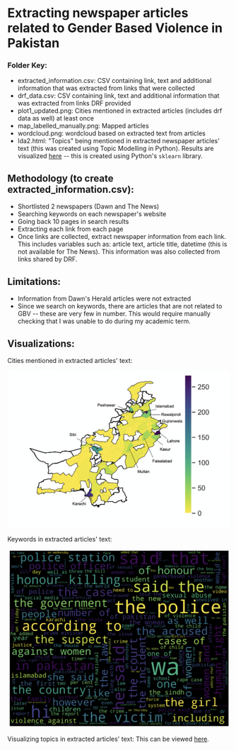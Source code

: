 # Extracting newspaper articles related to Gender Based Violence in Pakistan

### Folder Key:

- extracted_information.csv: CSV containing link, text and additional information that was extracted from links that were collected
- drf_data.csv: CSV containing link, text and additional information that was extracted from links DRF provided
- plot1_updated.png: Cities mentioned in extracted articles (includes drf data as well) at least once 
- map_labelled_manually.png: Mapped articles
- wordcloud.png: wordcloud based on extracted text from articles
- lda2.html: "Topics" being mentioned in extracted newspaper articles' text (this was created using Topic Modelling in Python). Results are visualized [here](https://rukhshanarifm.github.io/) -- this is created using Python's ```sklearn``` library.

## Methodology (to create extracted_information.csv):

- Shortlisted 2 newspapers (Dawn and The News)
- Searching keywords on each newspaper's website
- Going back 10 pages in search results
- Extracting each link from each page
- Once links are collected, extract newspaper information from each link. This includes variables such as: article text, article title, datetime (this is not available for The News). This information was also collected from links shared by DRF.

## Limitations:

- Information from Dawn's Herald articles were not extracted
- Since we search on keywords, there are articles that are not related to GBV -- these are very few in number. This would require manually checking that I was unable to do during my academic term.

## Visualizations:

Cities mentioned in extracted articles' text:

![Map](map_labelled_manually.png)

Keywords in extracted articles' text:

![WordCloud](wordcloud.png)

Visualizing topics in extracted articles' text: This can be viewed [here](https://rukhshanarifm.github.io/).
